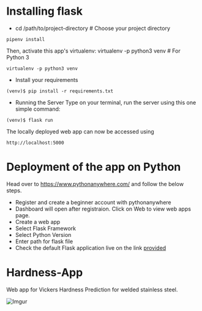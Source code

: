 
# Installing flask 
- cd /path/to/project-directory      # Choose your project directory
```
pipenv install
```
Then, activate this app's virtualenv: virtualenv -p python3 venv  # For Python 3
```
virtualenv -p python3 venv
```
- Install your requirements
```
(venv)$ pip install -r requirements.txt
```

- Running the Server
  Type on your terminal, run the server using this one simple command:
```
(venv)$ flask run
```
The locally deployed web app can now be accessed using
```
http://localhost:5000
```

# Deployment of the app on Python 
Head over to https://www.pythonanywhere.com/ and follow the below steps.
- Register and create a beginner account with pythonanywhere
- Dashboard will open after registraion. Click on Web to view web apps page.
- Create a web app
- Select Flask Framework
- Select Python Version
- Enter path for flask file
- Check the default Flask application live on the link [provided](https://ayorinde.pythonanywhere.com/) 
# Hardness-App
Web app for Vickers Hardness Prediction for welded stainless steel.

![Imgur](https://imgur.com/xwhL9V9.png)

